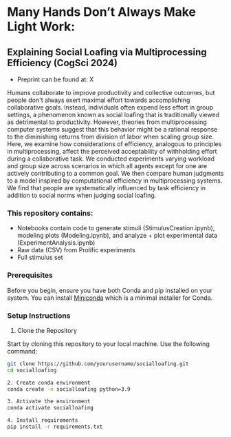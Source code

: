 # Many Hands Don’t Always Make Light Work: 
## Explaining Social Loafing via Multiprocessing Efficiency (CogSci 2024)

- Preprint can be found at: X

Humans collaborate to improve productivity and collective outcomes, but people don't always exert maximal effort towards accomplishing collaborative goals. Instead, individuals often expend less effort in group settings, a phenomenon known as social loafing that is traditionally viewed as detrimental to productivity. However, theories from multiprocessing computer systems suggest that this behavior might be a rational response to the diminishing returns from division of labor when scaling group size. Here, we examine how considerations of efficiency, analogous to principles in multiprocessing, affect the perceived acceptability of withholding effort during a collaborative task. We conducted experiments varying workload and group size across scenarios in which all agents except for one are actively contributing to a common goal. We then compare human judgments to a model inspired by computational efficiency in multiprocessing systems. We find that people are systematically influenced by task efficiency in addition to social norms when judging social loafing. 

### This repository contains:
- Notebooks contain code to generate stimuli (StimulusCreation.ipynb), modeling plots (Modeling.ipynb), and analyze + plot experimental data (ExperimentAnalysis.ipynb)
- Raw data (CSV) from Prolific experiments
- Full stimulus set

### Prerequisites

Before you begin, ensure you have both Conda and pip installed on your system. You can install [Miniconda](https://docs.conda.io/en/latest/miniconda.html) which is a minimal installer for Conda.

### Setup Instructions

1. Clone the Repository

Start by cloning this repository to your local machine. Use the following command:

```bash
git clone https://github.com/yourusername/socialloafing.git
cd socialloafing

2. Create conda environment
conda create -n socialloafing python=3.9

3. Activate the environment
conda activate socialloafing

4. Install requirements
pip install -r requirements.txt
